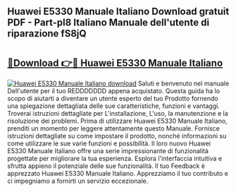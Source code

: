 ## Huawei E5330 Manuale Italiano Download gratuit PDF - Part-pl8 Italiano Manuale dell'utente di riparazione fS8jQ

# <h2><a href="http://dfd0nip.blite.top/?on=Huawei+E5330+Manuale+Italiano">🔗Download 👉🔴 Huawei E5330 Manuale Italiano</a></h2>

[![Huawei E5330 Manuale Italiano download](https://i.imgur.com/lujVjoI.png)](http://dfd0nip.blite.top/?on=Huawei+E5330+Manuale+Italiano)
Saluti e benvenuto nel manuale Dell'utente per il tuo REDDDDDDD appena acquistato. Questa guida ha lo scopo di aiutarti a diventare un utente esperto del tuo Prodotto fornendo una spiegazione dettagliata delle sue caratteristiche, funzioni e vantaggi. Troverai istruzioni dettagliate per L'installazione, L'uso, la manutenzione e la risoluzione dei problemi. Prima di utilizzare Huawei E5330 Manuale Italiano, prenditi un momento per leggere attentamente questo Manuale. Fornisce istruzioni dettagliate su come impostare il prodotto, nonché informazioni su come utilizzare le sue varie funzioni e possibilità. Il loro nuovo Huawei E5330 Manuale Italiano offre una serie impressionante di funzionalità progettate per migliorare la tua esperienza. Esplora l'interfaccia intuitiva e sfrutta appieno il potenziale delle sue funzionalità. Il tuo Feedback è apprezzato Huawei E5330 Manuale Italiano. Apprezziamo il tuo contributo e ci impegniamo a fornirti un servizio eccezionale.
